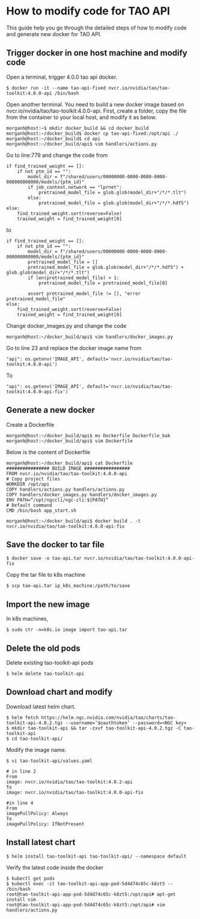 # How to modify code for TAO API

This guide help you go through the detailed steps of how to modify code and generate new docker for TAO API.


## Trigger docker in one host machine and modify code
Open a terminal, trigger 4.0.0 tao api docker.
```shell
$ docker run -it --name tao-api-fixed nvcr.io/nvidia/tao/tao-toolkit:4.0.0-api /bin/bash
```

Open another terminal. You need to build a new docker image based on nvcr.io/nvidia/tao/tao-toolkit:4.0.0-api.
First, create a folder, copy the file from the container to your local host, and modify it as below.
```
morganh@host:~$ mkdir docker_build && cd docker_build
morganh@host:~/docker_build$ docker cp tao-api-fixed:/opt/api ./
morganh@host:~/docker_build$ cd api
morganh@host:~/docker_build/api$ vim handlers/actions.py
```

Go to line:779 and change the code from
```shell
if find_trained_weight == []:
    if not ptm_id == "":
        model_dir = f"/shared/users/00000000-0000-0000-0000-000000000000/models/{ptm_id}"
        if job_context.network == "lprnet":
            pretrained_model_file = glob.glob(model_dir+"/*/*.tlt")
        else:
            pretrained_model_file = glob.glob(model_dir+"/*/*.hdf5")
else:
    find_trained_weight.sort(reverse=False)
    trained_weight = find_trained_weight[0]
```
to

```shell
if find_trained_weight == []:
    if not ptm_id == "":
        model_dir = f"/shared/users/00000000-0000-0000-0000-000000000000/models/{ptm_id}"
        pretrained_model_file = []
        pretrained_model_file = glob.glob(model_dir+"/*/*.hdf5") + glob.glob(model_dir+"/*/*.tlt")
        if len(pretrained_model_file) > 1:
            pretrained_model_file = pretrained_model_file[0]

        assert pretrained_model_file != [], "error pretrained_model_file"
else:
    find_trained_weight.sort(reverse=False)
    trained_weight = find_trained_weight[0]
```


Change docker_images.py and change the code
```shell
morganh@host:~/docker_build/api$ vim handlers/docker_images.py
```
Go to line 23 and replace the docker image name from
```shell
"api": os.getenv('IMAGE_API', default='nvcr.io/nvidia/tao/tao-toolkit:4.0.0-api')
```
To

```shell
"api": os.getenv('IMAGE_API', default='nvcr.io/nvidia/tao/tao-toolkit:4.0.0-api-fix')
```

## Generate a new docker
Create a Dockerfile
```shell
morganh@host:~/docker_build/api$ mv Dockerfile Dockerfile_bak
morganh@host:~/docker_build/api$ vim Dockerfile
```

Below is the content of Dockerfile
```shell
morganh@host:~/docker_build/api$ cat Dockerfile
################ BUILD IMAGE #################
FROM nvcr.io/nvidia/tao/tao-toolkit:4.0.0-api
# Copy project files
WORKDIR /opt/api
COPY handlers/actions.py handlers/actions.py
COPY handlers/docker_images.py handlers/docker_images.py
ENV PATH=“/opt/ngccli/ngc-cli:${PATH}”
# Default command
CMD /bin/bash app_start.sh
```

```shell
morganh@host:~/docker_build/api$ docker build . -t nvcr.io/nvidia/tao/tao-toolkit:4.0.0-api-fix
```

## Save the docker to tar file
```shell
$ docker save -o tao-api.tar nvcr.io/nvidia/tao/tao-toolkit:4.0.0-api-fix
```

Copy the tar file to k8s machine
```shell
$ scp tao-api.tar ip_k8s_machine:/path/to/save
```

## Import the new image
In k8s machines,
```shell
$ sudo ctr -n=k8s.io image import tao-api.tar
```

## Delete the old pods
Delete existing tao-toolkit-api pods
```shell
$ helm delete tao-toolkit-api
```

## Download chart and modify
Download latest helm chart.
```shell
$ helm fetch https://helm.ngc.nvidia.com/nvidia/tao/charts/tao-toolkit-api-4.0.2.tgz --username=‘$oauthtoken’ --password=<NGC key>
$ mkdir tao-toolkit-api && tar -zxvf tao-toolkit-api-4.0.2.tgz -C tao-toolkit-api
$ cd tao-toolkit-api/
```

Modify the image name.
```shell
$ vi tao-toolkit-api/values.yaml

# in line 2
From
image: nvcr.io/nvidia/tao/tao-toolkit:4.0.2-api
To
image: nvcr.io/nvidia/tao/tao-toolkit:4.0.0-api-fix

#in line 4
From
imagePullPolicy: Always
To
imagePullPolicy: IfNotPresent
```

## Install latest chart
```shell
$ helm install tao-toolkit-api tao-toolkit-api/ --namespace default
```

Verify the latest code inside the docker
```shell
$ kubectl get pods
$ kubectl exec -it tao-toolkit-api-app-pod-5d4d74c65c-k8zt5 -- /bin/bash
root@tao-toolkit-api-app-pod-5d4d74c65c-k8zt5:/opt/api# apt-get install vim
root@tao-toolkit-api-app-pod-5d4d74c65c-k8zt5:/opt/api# vim handlers/actions.py
```
